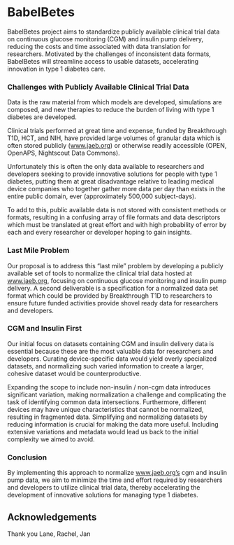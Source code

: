 # BabelBetes
BabelBetes project aims to standardize publicly available clinical trial data on continuous glucose monitoring (CGM) and insulin pump delivery, reducing the costs and time associated with data translation for researchers. Motivated by the challenges of inconsistent data formats, BabelBetes will streamline access to usable datasets, accelerating innovation in type 1 diabetes care.​

### Challenges with Publicly Available Clinical Trial Data
Data is the raw material from which models are developed, simulations are composed, and new therapies to reduce the burden of living with type 1 diabetes are developed.

Clinical trials performed at great time and expense, funded by Breakthrough T1D, HCT, and NIH, have provided large volumes of granular data which is often stored publicly (www.jaeb.org) or otherwise readily accessible (OPEN, OpenAPS, Nightscout Data Commons).

Unfortunately this is often the only data available to researchers and developers seeking to provide innovative solutions for people with type 1 diabetes, putting them at great disadvantage relative to leading medical device companies who together gather more data per day than exists in the entire public domain, ever (approximately 500,000 subject-days).

To add to this, public available data is not stored with consistent methods or formats, resulting in a confusing array of file formats and data descriptors which must be translated at great effort and with high probability of error by each and every researcher or developer hoping to gain insights.

### Last Mile Problem
Our proposal is to address this “last mile” problem by developing a publicly available set of tools to normalize the clinical trial data hosted at www.jaeb.org, focusing on continuous glucose monitoring and insulin pump delivery. A second deliverable is a specification for a normalized data set format which could be provided by Breakthrough T1D to researchers to ensure future funded activities provide shovel ready data for researchers and developers.

### CGM and Insulin First
Our initial focus on datasets containing CGM and insulin delivery data is essential because these are the most valuable data for researchers and developers. Curating device-specific data would yield overly specialized datasets, and normalizing such varied information to create a larger, cohesive dataset would be counterproductive. 

Expanding the scope to include non-insulin / non-cgm data introduces significant variation, making normalization a challenge and complicating the task of identifying common data intersections. Furthermore, different devices may have unique characteristics that cannot be normalized, resulting in fragmented data. Simplifying and normalizing datasets by reducing information is crucial for making the data more useful. 
Including extensive variations and metadata would lead us back to the initial complexity we aimed to avoid.

### Conclusion
By implementing this approach to normalize www.jaeb.org’s cgm and insulin pump data, we aim to minimize the time and effort required by researchers and developers to utilize clinical trial data, thereby accelerating the development of innovative solutions for managing type 1 diabetes.

## Acknowledgements
Thank you Lane, Rachel, Jan
